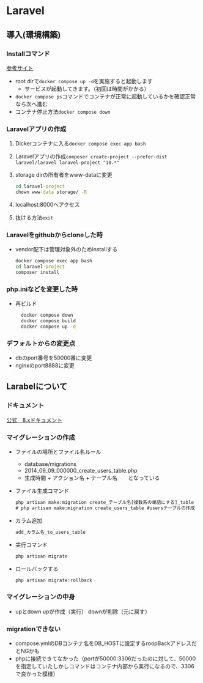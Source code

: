 # Laravel

## 導入(環境構築)

### Installコマンド

[参考サイト](https://www.kagoya.jp/howto/cloud/container/docker_laravel/)

* root dirで```docker compose up -d```を実施すると起動します
  * サービスが起動してきます。（初回は時間がかかる）
* ```docker compose ps```コマンドでコンテナが正常に起動しているかを確認正常なら次へ進む
* コンテナ停止方法```docker compose down```

### Laravelアプリの作成

1. Dickerコンテナに入る```docker compose exec app bash```
2. Laravelアプリの作成```composer create-project --prefer-dist laravel/laravel laravel-project "10.*"```
3. storage dirの所有者をwww-dataに変更

   ```cmd
   cd laravel-project
   chown www-data storage/ -R
   ```

4. localhost:8000へアクセス
5. 抜ける方法```exit```

### Laravelをgithubからcloneした時

* vendor配下は管理対象外のためinstallする

  ```cmd
  docker compose exec app bash
  cd laravel-project
  composer install
  ```

### php.iniなどを変更した時

* 再ビルド

  ```cmd
    docker compose down
    docker compose build
    docker compose up -d
  ```

### デフォルトからの変更点

* dbのport番号を50000番に変更
* nginxのport8888に変更

## Larabelについて

### ドキュメント

[公式　8.xドキュメント](https://readouble.com/laravel/8.x/ja/)

### マイグレーションの作成

* ファイルの場所とファイル名ルール
  * database/migrations
  * 2014_09_09_000000_create_users_table.php
  * 生成時間 + アクション名 + テーブル名　　となっている

* ファイル生成コマンド

  ```cmd
  php artisan make:migration create_テーブル名[複数系の単語にする]_table
  # php artisan make:migration create_users_table #usersテーブルの作成
  ```

* カラム追加

  ```cmd
  add_カラム名_to_users_table
  ```

* 実行コマンド

  ```cmd
  php artisan migrate
  ```

* ロールバックする

  ```cmd
  php artisan migrate:rollback
  ```

### マイグレーションの中身

* upとdown
  upが作成（実行）
  downが削除（元に戻す）

### migrationできない

* compose.ymlのDBコンテナ名をDB_HOSTに設定するroopBackアドレスだとNGかも
* phpに接続できてなかった（portが50000:3306だったのに対して、50000を指定していたしかしコマンドはコンテナ内部から実行になるので、3306で良かった模様）

